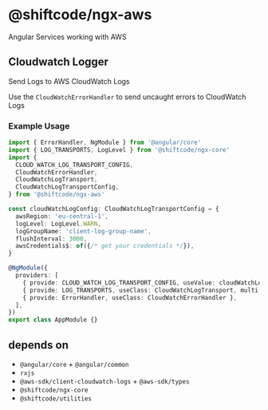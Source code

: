 # @shiftcode/ngx-aws
Angular Services working with AWS

## Cloudwatch Logger
Send Logs to AWS CloudWatch Logs

Use the `CloudWatchErrorHandler` to send uncaught errors to CloudWatch Logs

### Example Usage
```typescript
import { ErrorHandler, NgModule } from '@angular/core'
import { LOG_TRANSPORTS, LogLevel } from '@shiftcode/ngx-core'
import {
  CLOUD_WATCH_LOG_TRANSPORT_CONFIG,
  CloudWatchErrorHandler,
  CloudWatchLogTransport,
  CloudWatchLogTransportConfig,
} from '@shiftcode/ngx-aws'

const cloudWatchLogConfig: CloudWatchLogTransportConfig = {
  awsRegion: 'eu-central-1',
  logLevel: LogLevel.WARN,
  logGroupName: 'client-log-group-name',
  flushInterval: 3000,
  awsCredentials$: of({/* get your credentials */}),
}

@NgModule({
  providers: [
    { provide: CLOUD_WATCH_LOG_TRANSPORT_CONFIG, useValue: cloudWatchLogConfig },
    { provide: LOG_TRANSPORTS, useClass: CloudWatchLogTransport, multi: true },
    { provide: ErrorHandler, useClass: CloudWatchErrorHandler },
  ],
})
export class AppModule {}

```



## depends on
- `@angular/core` + `@angular/common`
- `rxjs`
- `@aws-sdk/client-cloudwatch-logs` + `@aws-sdk/types`
- `@shiftcode/ngx-core`
- `@shiftcode/utilities`
